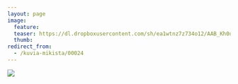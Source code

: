 ```yaml
---
layout: page
image:
  feature:
  teaser: https://dl.dropboxusercontent.com/sh/ea1wtnz7z734o12/AAB_Kh0uhB_t_dN6JZ0M_3vBa/mikin-kuvat/2/DSC07458-245px.jpg
  thumb:
redirect_from:
  - /kuvia-mikista/00024
---
```


[![](https://dl.dropboxusercontent.com/sh/ea1wtnz7z734o12/AABK3PR7nz1wbwn8OIxrJShwa/mikin-kuvat/2/DSC07458-800px.jpg)](https://dl.dropboxusercontent.com/sh/ea1wtnz7z734o12/AABu_rUfb2eBvgfN5C25fZOUa/mikin-kuvat/2/DSC07458.jpg)
